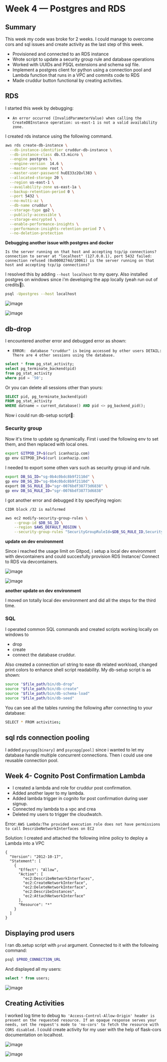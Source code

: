 # Week 4 — Postgres and RDS

## Summary


This week my code was broke for 2 weeks. I could manage to overcome cors and sql issues and create activity as the last step of this week.
* Provisioned and connected to an RDS instance 
* Wrote script to update a security group rule and database operations
* Worked with UUIDs and PSQL extensions and schema sql file.
* Implement a postgres client for python using a connection pool and Lambda function that runs in a VPC and commits code to RDS
* Made cruddur button functional by creating activities.

## RDS

I started this week by debugging:

* `An error occurred (InvalidParameterValue) when calling the CreateDBInstance operation: us-east-1 is not a valid availability zone.`

I created rds instance using the following command.

```bash
aws rds create-db-instance \
  --db-instance-identifier cruddur-db-instance \
  --db-instance-class db.t3.micro \
  --engine postgres \
  --engine-version  14.6 \
  --master-username root \
  --master-user-password huEE33z2Qvl383 \
  --allocated-storage 20 \
  --region us-east-1 \
  --availability-zone us-east-1a \
  --backup-retention-period 0 \
  --port 5432 \
  --no-multi-az \
  --db-name cruddur \
  --storage-type gp2 \
  --publicly-accessible \
  --storage-encrypted \
  --enable-performance-insights \
  --performance-insights-retention-period 7 \
  --no-deletion-protection
```

**Debugging another issue with postgres and docker**

`Is the server running on that host and accepting tcp/ip connections? connection to server at "localhost" (127.0.0.1), port 5432 failed: connection refused (0x0000274d/10061) is the server running on that host and accepting tcp/ip connections?`

I resolved this by adding `--host localhost` to my query. Also installed postgres on windows since i'm developing the app locally (yeah run out of credits🎈).

```bash
psql -Upostgres --host localhost
```

![image](https://user-images.githubusercontent.com/96833570/224510346-51b81fc8-6076-4104-9a0f-bd9f97bfd152.png)

![image](https://user-images.githubusercontent.com/96833570/224562141-b17a3ac9-c71c-41ec-959a-d44864bceda8.png)


## db-drop

I encountered another error and debugged error as shown:

* `ERROR:  database "cruddur" is being accessed by other users DETAIL:  There are 4 other sessions using the database.` 

```sql
select * from pg_stat_activity;
select pg_terminate_backend(pid) 
from pg_stat_activity
where pid = '50';
```

Or you can delete all sessions other than yours:

```sql
SELECT pid, pg_terminate_backend(pid) 
FROM pg_stat_activity 
WHERE datname = current_database() AND pid <> pg_backend_pid();
```

Now i could run db-setup script🎉:


### Security group

Now it's time to update sg dynamically. First i used the following env to set them, and then replaced with local ones.

```bash
export GITPOD_IP=$(curl icanhazip.com)
gp env GITPOD_IP=$(curl icanhazip.com)
```
I needed to export some othen vars such as security group id and rule.

```bash
export DB_SG_ID="sg-0b4c0bdc8b9f2110d" \
gp env DB_SG_ID="sg-0b4c0bdc8b9f2110d" \
export DB_SG_RULE_ID="sgr-0076bdf38773d6838" \
gp env DB_SG_RULE_ID="sgr-0076bdf38773d6838"
```
I got another error and debugged it by specifying region:

`CIDR block /32 is malformed`

```bash
aws ec2 modify-security-group-rules \
    --group-id $DB_SG_ID \
    --region $AWS_DEFAULT_REGION \
    --security-group-rules "SecurityGroupRuleId=$DB_SG_RULE_ID,SecurityGroupRule={Description=devcontainer,IpProtocol=tcp,FromPort=5432,ToPort=5432,CidrIpv4=$GITPOD_IP/32}"
```

**update on dev environment**

Since i  reached the usage limit on Gitpod, i setup a local dev environment with devcontainers and could succesfully provision RDS Instance/ Connect to RDS via devcontainers.

![image](https://user-images.githubusercontent.com/96833570/224793344-46a20fc6-8722-41cd-8f4b-40cb015a5961.png)

![image](https://user-images.githubusercontent.com/96833570/224793423-47dc8bec-7db4-4b8e-849e-ccd139b66374.png)

**another update on dev environment**

I moved on totally local dev environment and did all the steps for the third time.


### SQL

I operated common SQL commands and created scripts working locally on windows to
* drop
* create
* connect the database cruddur.

Also created a connection url string to ease db related workload, changed print colors to enhance shell script readability. My db-setup script is as shown:

```sh
source "$file_path/bin/db-drop"
source "$file_path/bin/db-create"
source "$file_path/bin/db-schema-load"
source "$file_path/bin/db-seed"
```

You can see all the tables running the following after connecting to your database:

```bash
SELECT * FROM activities;
```

## sql rds connection pooling
I added `psycopg[binary]` and `psycopg[pool]` since i wanted to let my database handle multiple concurrent connections. Then i could use one reusable connection pool.

## Week 4- Cognito Post Confirmation Lambda

* I created a lambda and role for cruddur post confirmation. 
* Added another layer to my lambda.
* Added lambda trigger in cognito for post confirmation during user signup. 
* Connected my lambda to a vpc and crea
* Deleted my users to trigger the cloudwatch.


Error: `AWS Lambda:The provided execution role does not have permissions to call DescribeNetworkInterfaces on EC2`

Solution: I created and attached the following inline policy to deploy a Lambda into a VPC

```aws
{
  "Version": "2012-10-17",
  "Statement": [
    {
      "Effect": "Allow",
      "Action": [
        "ec2:DescribeNetworkInterfaces",
        "ec2:CreateNetworkInterface",
        "ec2:DeleteNetworkInterface",
        "ec2:DescribeInstances",
        "ec2:AttachNetworkInterface"
      ],
      "Resource": "*"
    }
  ]
}
```
## Displaying prod users

I ran db.setup script with `prod` argument. Connected to it with  the following command:

```bash
psql $PROD_CONNECTION_URL
```

And displayed all my users:

```sql
select * from users;
```


![image](https://user-images.githubusercontent.com/96833570/226624094-c7e1a845-d91b-4f89-8870-6a5de8c5338d.png)

## Creating Activities

I worked log time to debug `No 'Access-Control-Allow-Origin' header is present on the requested resource. If an opaque response serves your needs, set the request's mode to 'no-cors' to fetch the resource with CORS disabled.` I could create activity for my user with the help of flask-cors documentation on localhost.

![image](https://user-images.githubusercontent.com/96833570/229313459-f075a798-ee00-4352-9b6b-7dc26799e6b5.png)


![image](https://user-images.githubusercontent.com/96833570/229313551-b0e92032-c2cc-4d2f-b0a7-78b2667b1e77.png)



